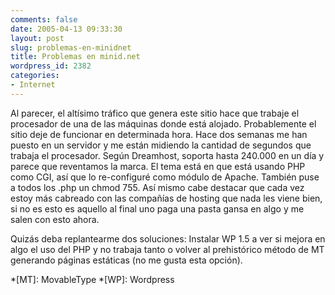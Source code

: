 ```yaml
---
comments: false
date: 2005-04-13 09:33:30
layout: post
slug: problemas-en-minidnet
title: Problemas en minid.net
wordpress_id: 2382
categories:
- Internet
---
```


Al parecer, el altísimo tráfico que genera este sitio hace que trabaje el procesador de una de las máquinas donde está alojado. Probablemente el sitio deje de funcionar en determinada hora. Hace dos semanas me han puesto en un servidor y me están midiendo la cantidad de segundos que trabaja el procesador. Según Dreamhost, soporta hasta 240.000 en un día y parece que reventamos la marca. El tema está en que está usando PHP como CGI, así que lo re-configuré como módulo de Apache. También puse a todos los .php un chmod 755. Así mismo cabe destacar que cada vez estoy más cabreado con las compañías de hosting que nada les viene bien, si no es esto es aquello al final uno paga una pasta gansa en algo y me salen con esto ahora.





Quizás deba replantearme dos soluciones: Instalar WP 1.5 a ver si mejora en algo el uso del PHP y no trabaja tanto o volver al prehistórico método de MT generando páginas estáticas (no me gusta esta opción).




 
  *[MT]: MovableType
  *[WP]: Wordpress
